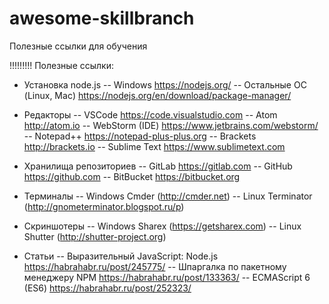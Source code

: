 # awesome-skillbranch
Полезные ссылки для обучения


!!!!!!!!!
Полезные ссылки:
- Установка node.js
-- Windows
https://nodejs.org/
-- Остальные ОС (Linux, Mac)
https://nodejs.org/en/download/package-manager/

- Редакторы
-- VSCode
https://code.visualstudio.com
-- Atom
http://atom.io
-- WebStorm (IDE)
https://www.jetbrains.com/webstorm/
-- Notepad++
https://notepad-plus-plus.org
-- Brackets
http://brackets.io
-- Sublime Text
https://www.sublimetext.com

- Хранилища репозиториев
-- GitLab
https://gitlab.com
-- GitHub
https://github.com
-- BitBucket
https://bitbucket.org

- Терминалы
-- Windows
Cmder (http://cmder.net)
-- Linux
Terminator (http://gnometerminator.blogspot.ru/p)

- Скриншотеры 
-- Windows
Sharex (https://getsharex.com)
-- Linux
Shutter (http://shutter-project.org)

- Статьи
-- Выразительный JavaScript: Node.js
https://habrahabr.ru/post/245775/
-- Шпаргалка по пакетному менеджеру NPM
https://habrahabr.ru/post/133363/
-- ECMAScript 6 (ES6)
https://habrahabr.ru/post/252323/
